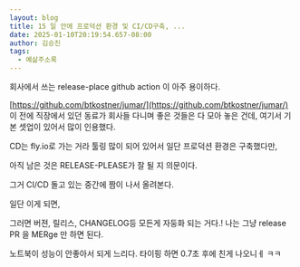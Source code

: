 ```yaml
---
layout: blog
title: 15 일 안에 프로덕션 환경 및 CI/CD구축, ...
date: 2025-01-10T20:19:54.657-08:00
author: 김승진
tags:
  - 예삶주소록
---
```

회사에서 쓰는 release-place github action 이 아주 용이하다.

[https://github.com/btkostner/jumar/](https://github.com/btkostner/jumar/) 이 전에 직장에서 있던 동료가 회사들 다니며 좋은 것들은 다 모아 놓은 건데, 여기서 기본 셋업이 있어서 많이 인용했다.

 CD는 fly.io로 가는 거라 툴링 많이 되어 있어서 일단 프로덕션 환경은 구축했다만,

아직 남은 것은 RELEASE-PLEASE가 잘 될 지 의문이다.





그거 CI/CD 돌고 있는 중간에 짬이 나서 올려본다.

일단 이게 되면,





그러면 버젼, 릴리스, CHANGELOG등 모든게 자둥화 되는 거다.! 나는 그냥 release PR 을 MERge 만 하면 된다.





노트북이 성능이 안좋아서 되게 느리다. 타이핑 하면 0.7초 후에 친게 나오니ㅔ ㅋㅋ
